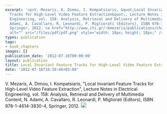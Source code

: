 ```yaml
---
excerpt: '<p>V. Mezaris, A. Dimou, I. Kompatsiaris, &quot;Local Invariant Feature
  Tracks for High-Level Video Feature Extraction&quot;, Lecture Notes in Electrical
  Engineering, vol. 158: Analysis, Retrieval and Delivery of Multimedia Content, N.
  Adami, A. Cavallaro, R. Leonardi, P. Migliorati (Editors), ISBN 978-1-4614-3830-4,
  Springer, 2012. <a href="http://www.iti.gr/~bmezaris/publications/chapterLNEE158_10_preprint.pdf"><img
  alt="" src="/files/pdf/pdf.png" style="width: 18px; height: 18px;" /></a></p>'
types: publication
tags:
- book_chapters
images: []
publication_date: '2012-07-16T00:00:00'
layout: publication
title: Local Invariant Feature Tracks for High-Level Video Feature Extraction
date: '2012-07-16T16:10:46+03:00'
---
```

<p>V. Mezaris, A. Dimou, I. Kompatsiaris, &quot;Local Invariant Feature Tracks for High-Level Video Feature Extraction&quot;, Lecture Notes in Electrical Engineering, vol. 158: Analysis, Retrieval and Delivery of Multimedia Content, N. Adami, A. Cavallaro, R. Leonardi, P. Migliorati (Editors), ISBN 978-1-4614-3830-4, Springer, 2012. <a href="http://www.iti.gr/~bmezaris/publications/chapterLNEE158_10_preprint.pdf"><img alt="" src="/files/pdf/pdf.png" style="width: 18px; height: 18px;" /></a></p>
